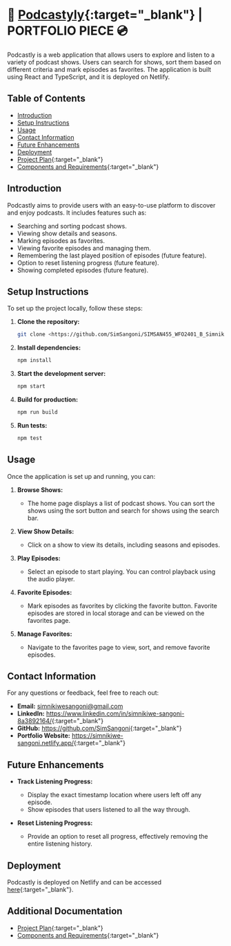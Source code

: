 # 🎵 [Podcastyly](https://podcastly.netlify.app/){:target="_blank"} | PORTFOLIO PIECE 💿

Podcastly is a web application that allows users to explore and listen to a variety of podcast shows. Users can search for shows, sort them based on different criteria and  mark episodes as favorites. The application is built using React and TypeScript, and it is deployed on Netlify.

## **Table of Contents**

- [Introduction](#introduction)
- [Setup Instructions](#setup-instructions)
- [Usage](#usage)
- [Contact Information](#contact-information)
- [Future Enhancements](#future-enhancements)
- [Deployment](#deployment)
- [Project Plan](ProjectPlan.md){:target="_blank"}
- [Components and Requirements](Comp-and-Pages-plan.md){:target="_blank"}

## Introduction

Podcastly aims to provide users with an easy-to-use platform to discover and enjoy podcasts. It includes features such as:

- Searching and sorting podcast shows.
- Viewing show details and seasons.
- Marking episodes as favorites.
- Viewing favorite episodes and managing them.
- Remembering the last played position of episodes (future feature).
- Option to reset listening progress (future feature).
- Showing completed episodes (future feature).

## Setup Instructions

To set up the project locally, follow these steps:

1. **Clone the repository:**
   ```bash
   git clone <https://github.com/SimSangoni/SIMSAN455_WFO2401_B_Simnikiwe-Sangoni_DJS11.git>
   ```

2. **Install dependencies:**
   ```bash
   npm install
   ```

3. **Start the development server:**
   ```bash
   npm start
   ```

4. **Build for production:**
   ```bash
   npm run build
   ```

5. **Run tests:**
   ```bash
   npm test
   ```

## Usage

Once the application is set up and running, you can:

1. **Browse Shows:**
   - The home page displays a list of podcast shows. You can sort the shows using the sort button and search for shows using the search bar.

2. **View Show Details:**
   - Click on a show to view its details, including seasons and episodes. 

3. **Play Episodes:**
   - Select an episode to start playing. You can control playback using the audio player.

4. **Favorite Episodes:**
   - Mark episodes as favorites by clicking the favorite button. Favorite episodes are stored in local storage and can be viewed on the favorites page.

5. **Manage Favorites:**
   - Navigate to the favorites page to view, sort, and remove favorite episodes.

## Contact Information

For any questions or feedback, feel free to reach out:

- **Email:** <simnikiwesangoni@gmail.com>
- **LinkedIn:** <https://www.linkedin.com/in/simnikiwe-sangoni-8a3892164/>{:target="_blank"}
- **GitHub:** <https://github.com/SimSangoni>{:target="_blank"}
- **Portfolio Website:** <https://simnikiwe-sangoni.netlify.app/>{:target="_blank"}

## Future Enhancements

- **Track Listening Progress:**
  - Display the exact timestamp location where users left off any episode.
  - Show episodes that users listened to all the way through.

- **Reset Listening Progress:**
  - Provide an option to reset all progress, effectively removing the entire listening history.

## Deployment

Podcastly is deployed on Netlify and can be accessed [here](https://podcastly.netlify.app/){:target="_blank"}.

## Additional Documentation

- [Project Plan](ProjectPlan.md){:target="_blank"}
- [Components and Requirements](Comp-and-Pages-plan.md){:target="_blank"}

